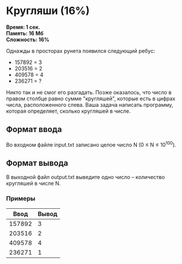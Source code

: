 <h1 class="title">Кругляши (16%)</h1>
<p><b>Время: 1 сек.<br>Память: 16 Мб<br>Сложность: 16%</b></p>
<p>Однажды в просторах рунета появился следующий ребус:</p>
<ul>
    <li>157892 = 3</li>
    <li>203516 = 2</li>
    <li>409578 = 4</li>
    <li>236271 = ?</li>
</ul>
<p>Никто так и не смог его разгадать. Позже оказалось, что число в правом столбце равно сумме "кругляшей", которые есть в цифрах числа, расположенного слева. Ваша задача написать программу, которая определяет, сколько кругляшей в числе.</p>
<h2>Формат ввода</h2>
<p>Во входном файле input.txt записано целое число N (0 ≤ N ≤ 10<sup>100</sup>).</p>
<h2>Формат вывода</h2>
<p>В выходной файл output.txt выведите одно число – количество кругляшей в числе N.</p>
<h3>Примеры</h3>
<table class="sample-tests">
<thead>
    <tr>
        <th>Ввод</th>
        <th>Вывод</th>
    </tr>
</thead>
<tbody>
        <tr>
            <td>157892</td>
            <td>3</td>
        </tr>
        <tr>
            <td>203516</td>
            <td>2</td>
        </tr>
        <tr>
            <td>409578</td>
            <td>4</td>
        </tr>
        <tr>
            <td>236271</td>
            <td>1</td>
        </tr>
    </tbody>
</table>

